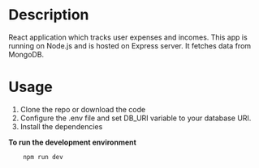 # Description
React application which tracks user expenses and incomes.
This app is running on Node.js and is hosted on Express server. It fetches data from MongoDB.

# Usage
1. Clone the repo or download the code
2. Configure the .env file and set DB_URI variable to your database URI.
3. Install the dependencies

**To run the development environment**
	
    	npm run dev
	 
